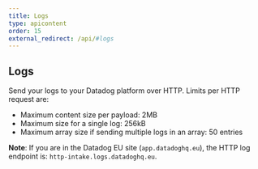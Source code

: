 ```yaml
---
title: Logs
type: apicontent
order: 15
external_redirect: /api/#logs
---
```


## Logs

Send your logs to your Datadog platform over HTTP. Limits per HTTP request are:

* Maximum content size per payload: 2MB
* Maximum size for a single log: 256kB
* Maximum array size if sending multiple logs in an array: 50 entries

**Note**: If you are in the Datadog EU site (`app.datadoghq.eu`), the HTTP log endpoint is: `http-intake.logs.datadoghq.eu`.
